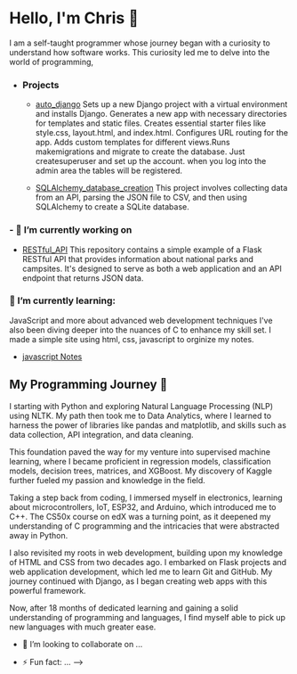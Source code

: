 # Hello, I'm Chris 👋

I am a self-taught programmer whose journey began with a curiosity to understand how software works. This curiosity led me to delve into the world of programming,  
- ### Projects
  - <a href="https://github.com/kidd1492/auto_django">auto_django</a> Sets up a new Django project with a virtual environment and installs Django.
Generates a new app with necessary directories for templates and static files. Creates essential starter files like style.css, layout.html, and index.html.
Configures URL routing for the app. Adds custom templates for different views.Runs makemigrations and migrate to create the database. Just createsuperuser and set up the account. when you log into the admin area the tables will be registered.

  - <a href="https://github.com/kidd1492/SQLAlchemy-Database-Creation">SQLAlchemy_database_creation</a> This project involves collecting data from an API, parsing the JSON file to CSV, and then using SQLAlchemy to create a SQLite database.
 
### - 🔭 I’m currently working on
  - <a href="https://github.com/kidd1492/RESTful_API">RESTful_API</a> This repository contains a simple example of a Flask RESTful API that provides information about national parks and campsites. It's designed to serve as both a web application and an API endpoint that returns JSON data.

### 🌱 I’m currently learning:
JavaScript and more about advanced web development techniques I've also been diving deeper into the nuances of C to enhance my skill set.
I made a simple site using html, css, javascript to orginize my notes.
- <a href="https://github.com/kidd1492/javascriptNotes">javascript Notes</a>

## My Programming Journey 🌟
I starting with Python and exploring Natural Language Processing (NLP) using NLTK. My path then took me to Data Analytics, where I learned to harness the power of libraries like pandas and matplotlib, and skills such as data collection, API integration, and data cleaning.

This foundation paved the way for my venture into supervised machine learning, where I became proficient in regression models, classification models, decision trees, matrices, and XGBoost. My discovery of Kaggle further fueled my passion and knowledge in the field.

Taking a step back from coding, I immersed myself in electronics, learning about microcontrollers, IoT, ESP32, and Arduino, which introduced me to C++. The CS50x course on edX was a turning point, as it deepened my understanding of C programming and the intricacies that were abstracted away in Python.

I also revisited my roots in web development, building upon my knowledge of HTML and CSS from two decades ago. I embarked on Flask projects and web application development, which led me to learn Git and GitHub. My journey continued with Django, as I began creating web apps with this powerful framework.

Now, after 18 months of dedicated learning and gaining a solid understanding of programming and languages, I find myself able to pick up new languages with much greater ease.

- 👯 I’m looking to collaborate on ...

- ⚡ Fun fact: ...
-->
